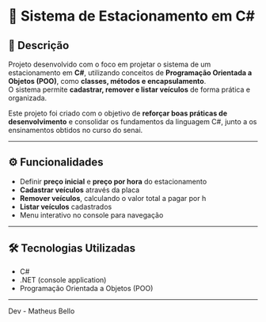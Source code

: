 # 🚗 Sistema de Estacionamento em C#

## 📌 Descrição
Projeto desenvolvido com o foco em projetar o sistema de um estacionamento em **C#**, utilizando conceitos de **Programação Orientada a Objetos (POO)**, como **classes, métodos e encapsulamento**.  
O sistema permite **cadastrar, remover e listar veículos** de forma prática e organizada.  

Este projeto foi criado com o objetivo de **reforçar boas práticas de desenvolvimento** e consolidar os fundamentos da linguagem C#, junto a os ensinamentos obtidos no curso do senai.

---

## ⚙️ Funcionalidades
- Definir **preço inicial** e **preço por hora** do estacionamento  
- **Cadastrar veículos** através da placa  
- **Remover veículos**, calculando o valor total a pagar por h  
- **Listar veículos** cadastrados  
- Menu interativo no console para navegação  

---

## 🛠️ Tecnologias Utilizadas
- C#  
- .NET (console application)  
- Programação Orientada a Objetos (POO)  

---
Dev - Matheus Bello

